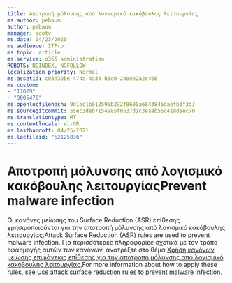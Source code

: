 ```yaml
---
title: Αποτροπή μόλυνσης από λογισμικό κακόβουλης λειτουργίας
ms.author: pebaum
author: pebaum
manager: scotv
ms.date: 04/23/2020
ms.audience: ITPro
ms.topic: article
ms.service: o365-administration
ROBOTS: NOINDEX, NOFOLLOW
localization_priority: Normal
ms.assetid: c03d30be-474a-4a34-b3c0-240eb2a2c466
ms.custom:
- "11029"
- "9005470"
ms.openlocfilehash: 9d1ac1b912595b292f9600a6843846daefb3f3d3
ms.sourcegitcommit: 55ec3deb7154985f0537d1c3eaab56c418deec70
ms.translationtype: MT
ms.contentlocale: el-GR
ms.lasthandoff: 04/25/2021
ms.locfileid: "52125036"
---
```

# <a name="prevent-malware-infection"></a><span data-ttu-id="5732b-102">Αποτροπή μόλυνσης από λογισμικό κακόβουλης λειτουργίας</span><span class="sxs-lookup"><span data-stu-id="5732b-102">Prevent malware infection</span></span>

<span data-ttu-id="5732b-103">Οι κανόνες μείωσης του Surface Reduction (ASR) επίθεσης χρησιμοποιούνται για την αποτροπή μόλυνσης από λογισμικό κακόβουλης λειτουργίας.</span><span class="sxs-lookup"><span data-stu-id="5732b-103">Attack Surface Reduction (ASR) rules are used to prevent malware infection.</span></span> <span data-ttu-id="5732b-104">Για περισσότερες πληροφορίες σχετικά με τον τρόπο εφαρμογής αυτών των κανόνων, ανατρέξτε στο θέμα [Χρήση κανόνων μείωσης επιφάνειας επίθεσης για την αποτροπή μόλυνσης από λογισμικό κακόβουλης λειτουργίας.](https://docs.microsoft.com/microsoft-365/security/defender-endpoint/attack-surface-reduction?view=o365-worldwide#attack-surface-reduction-rules)</span><span class="sxs-lookup"><span data-stu-id="5732b-104">For more information about how to apply these rules, see [Use attack surface reduction rules to prevent malware infection](https://docs.microsoft.com/microsoft-365/security/defender-endpoint/attack-surface-reduction?view=o365-worldwide#attack-surface-reduction-rules).</span></span>